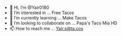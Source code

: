 - 👋 Hi, I’m @Yair0180
- 👀 I’m interested in ... Free Tacos
- 🌱 I’m currently learning ... Make Tacos
- 💞️ I’m looking to collaborate on ... Papa's Taco Mia HD
- 📫 How to reach me ... Yair.s@ta.cos

<!---
Yair0180/Yair0180 is a ✨ special ✨ repository because its `README.md` (this file) appears on your GitHub profile.
You can click the Preview link to take a look at your changes.
--->

